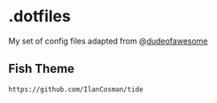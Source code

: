 # .dotfiles

My set of config files adapted from @[dudeofawesome](https://github.com/dudeofawesome)

## Fish Theme

`https://github.com/IlanCosman/tide`
